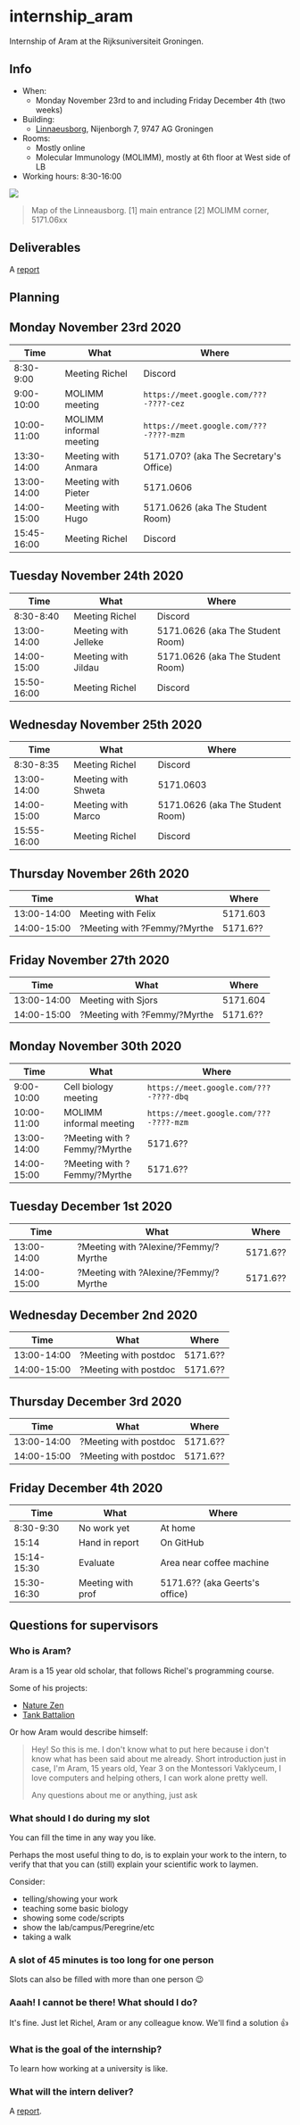 # internship_aram

Internship of Aram at the Rijksuniversiteit Groningen.

## Info

 * When:
    * Monday November 23rd to and including Friday December 4th (two weeks)
 * Building: 
    * [Linnaeusborg](https://www.rug.nl/staff/location/5172), Nijenborgh 7, 9747 AG Groningen
 * Rooms:
    * Mostly online
    * Molecular Immunology (MOLIMM), mostly at 6th floor at West side of LB
 * Working hours: 8:30-16:00

![](linneausborg_annotated.png)

> Map of the Linneausborg. [1] main entrance [2] MOLIMM corner, 5171.06xx

## Deliverables

A [report](report.md)

## Planning

## Monday November 23rd 2020

Time       |What                                    |Where
-----------|----------------------------------------|-------------------------------------------------
 8:30-9:00 |Meeting Richel                          |Discord
 9:00-10:00|MOLIMM meeting                          |`https://meet.google.com/???-????-cez`
10:00-11:00|MOLIMM informal meeting                 |`https://meet.google.com/???-????-mzm`
13:30-14:00|Meeting with Anmara                     |5171.070? (aka The Secretary's Office)
13:00-14:00|Meeting with Pieter                     |5171.0606
14:00-15:00|Meeting with Hugo                       |5171.0626 (aka The Student Room)
15:45-16:00|Meeting Richel                          |Discord

## Tuesday November 24th 2020

Time       |What                                    |Where
-----------|----------------------------------------|-------------------------------------------------
 8:30-8:40 |Meeting Richel                          |Discord
13:00-14:00|Meeting with Jelleke                    |5171.0626 (aka The Student Room)
14:00-15:00|Meeting with Jildau                     |5171.0626 (aka The Student Room)
15:50-16:00|Meeting Richel                          |Discord

## Wednesday November 25th 2020

Time       |What                                    |Where
-----------|----------------------------------------|-------------------------------------------------
 8:30-8:35 |Meeting Richel                          |Discord
13:00-14:00|Meeting with Shweta                     |5171.0603
14:00-15:00|Meeting with Marco                      |5171.0626 (aka The Student Room)
15:55-16:00|Meeting Richel                          |Discord

## Thursday November 26th 2020

Time       |What                                    |Where
-----------|----------------------------------------|-------------------------------------------------
13:00-14:00|Meeting with Felix                      |5171.603
14:00-15:00|?Meeting with ?Femmy/?Myrthe            |5171.6??

## Friday November 27th 2020

Time       |What                                    |Where
-----------|----------------------------------------|-------------------------------------------------
13:00-14:00|Meeting with Sjors                      |5171.604
14:00-15:00|?Meeting with ?Femmy/?Myrthe            |5171.6??

## Monday November 30th 2020

Time       |What                                    |Where
-----------|----------------------------------------|-------------------------------------------------
 9:00-10:00|Cell biology meeting                    |`https://meet.google.com/???-????-dbq`
10:00-11:00|MOLIMM informal meeting                 |`https://meet.google.com/???-????-mzm`
13:00-14:00|?Meeting with ?Femmy/?Myrthe            |5171.6??
14:00-15:00|?Meeting with ?Femmy/?Myrthe            |5171.6??

## Tuesday December 1st 2020

Time       |What                                    |Where
-----------|----------------------------------------|-------------------------------------------------
13:00-14:00|?Meeting with ?Alexine/?Femmy/?Myrthe   |5171.6??
14:00-15:00|?Meeting with ?Alexine/?Femmy/?Myrthe   |5171.6??

## Wednesday December 2nd 2020

Time       |What                                    |Where
-----------|----------------------------------------|-------------------------------------------------
13:00-14:00|?Meeting with postdoc                   |5171.6??
14:00-15:00|?Meeting with postdoc                   |5171.6??

## Thursday December 3rd 2020

Time       |What                                    |Where
-----------|----------------------------------------|-------------------------------------------------
13:00-14:00|?Meeting with postdoc                   |5171.6??
14:00-15:00|?Meeting with postdoc                   |5171.6??

## Friday December 4th 2020

Time       |What                                    |Where
-----------|----------------------------------------|-------------------------------------------------
8:30-9:30  |No work yet                             |At home
15:14      |Hand in report                          |On GitHub
15:14-15:30|Evaluate                                |Area near coffee machine
15:30-16:30|Meeting with prof                       |5171.6?? (aka Geerts's office)

## Questions for supervisors

### Who is Aram?

Aram is a 15 year old scholar,
that follows Richel's programming course.

Some of his projects:

 * [Nature Zen](https://github.com/richelbilderbeek/djog_unos_2018)
 * [Tank Battalion](https://github.com/djog/djog_unos_2020)

Or how Aram would describe himself:

> Hey! So this is me. I don't know what to put here because i don't know what has been said about me already.
> Short introduction just in case,
> I'm Aram,
> 15 years old,
> Year 3 on the Montessori Vaklyceum,
> I love computers and helping others,
> I can work alone pretty well.
> 
> Any questions about me or anything, just ask

### What should I do during my slot

You can fill the time in any way you like.

Perhaps the most useful thing to do,
is to explain your work to the intern,
to verify that that you can (still) explain your scientific work to laymen.

Consider:

 * telling/showing your work
 * teaching some basic biology
 * showing some code/scripts 
 * show the lab/campus/Peregrine/etc
 * taking a walk

### A slot of 45 minutes is too long for one person

Slots can also be filled with more than one person :wink:

### Aaah! I cannot be there! What should I do?

It's fine. Just let Richel, Aram or any colleague know. 
We'll find a solution :+1:

### What is the goal of the internship?

To learn how working at a university is like.

### What will the intern deliver?

A [report](report.md).


